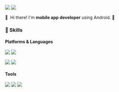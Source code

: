 <p>
  <a href="https://medium.com/@devsoupe" target="_blank"><img src="http://img.shields.io/badge/-Medium-12100E?style=flat&logo=medium"/></a>
  <a href="mailto:luvyum4e@gmail.com" target="_blank"><img src="https://img.shields.io/badge/luvyum4e@gmail.com-EA4335?style=flat-square&logo=Gmail&logoColor=white"/></a>
<!--   <a href="https://www.linkedin.com/in/cowkite/" target="_blank"><img src="https://img.shields.io/badge/SoyeonKim-0A66C2?style=flat-square&logo=Linkedin&logoColor=white"/></a>
  <a href="https://twitter.com/cowkite" target="_blank"><img src="https://img.shields.io/badge/cowkite-1DA1F2?style=flat-square&logo=Twitter&logoColor=white"/></a> -->
</p>

<p>
  👋&nbsp; Hi there! I'm <b>mobile app developer</b> using Android. 🚀<br/>
<!--   Sometimes I develop cross-platforms like ReactNative or Flutter, but prefer native. 💖<br/><br/>
  I enjoy hiking, swimming, dive and surf. ⛰ 🏄<br/>
  I hope to develop every beautiful things. ✨ <br/><br/> -->
</p>

### 💪 Skills
#### Platforms & Languages
<p>
  <img src="https://img.shields.io/badge/Android-3DDC84?style=flat-square&logo=Android&logoColor=white"/>
<!--   <img src="https://img.shields.io/badge/iOS-000000?style=flat-square&logo=iOS&logoColor=white"/> -->
<!--   <img src="https://img.shields.io/badge/ReactNative-61DAFB?style=flat-square&logo=React&logoColor=black"/> -->
  <img src="https://img.shields.io/badge/Flutter-02569B?style=flat-square&logo=Flutter&logoColor=white"/>
<!--   <img src="https://img.shields.io/badge/Cordova-E8E8E8?style=flat-square&logo=Apache%20Cordova&logoColor=black"/> -->
</p>
<p>
  <img src="https://img.shields.io/badge/Kotlin-0095D5?style=flat-square&logo=Kotlin&logoColor=white"/> 
<!--   <img src="https://img.shields.io/badge/Swift-FA7343?style=flat-square&logo=Swift&logoColor=white"/> -->
  <img src="https://img.shields.io/badge/Java-007396?style=flat-square&logo=Java&logoColor=white"/>
<!--   <img src="https://img.shields.io/badge/TypeScript-3178C6?style=flat-square&logo=TypeScript&logoColor=white"/> -->
</p>

#### Tools
<p>
  <img src="https://img.shields.io/badge/ReactiveX-B7178C?style=flat-square&logo=ReactiveX&logoColor=white"/>
  <img src="https://img.shields.io/badge/Firebase-FFCA28?style=flat-square&logo=Firebase&logoColor=black"/>
<!--   <img src="https://img.shields.io/badge/Realm-39477F?style=flat-square&logo=Realm&logoColor=white"/> -->
<!--   <img src="https://img.shields.io/badge/Bitrise-683D87?style=flat-square&logo=Bitrise&logoColor=white"/> -->
  <img src="https://img.shields.io/badge/Git-F05032?style=flat-square&logo=Git&logoColor=white"/>
</p>

